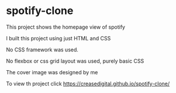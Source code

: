 # spotify-clone
This project shows the homepage view of spotify

I built this project using just HTML and CSS

No CSS framework was used.

No flexbox or css grid layout was used, purely basic CSS

The cover image was designed by me

To view th project click https://creasedigital.github.io/spotify-clone/
